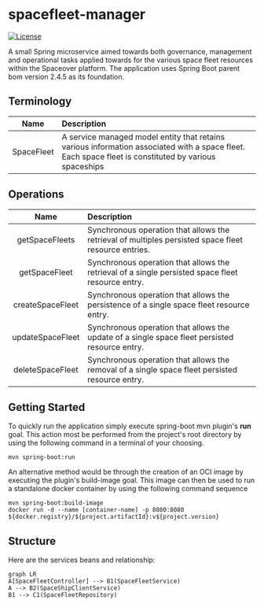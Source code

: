 # spacefleet-manager
[![License](https://img.shields.io/github/license/cf-training-springboot-2019/spacefleet-manager)](https://github.com/cf-training-springboot-2019/y/blob/master/LICENSE)

A small Spring microservice aimed towards both governance, management and operational tasks applied towards for the various space fleet resources within the Spaceover platform.
The application uses Spring Boot parent bom version 2.4.5 as its foundation.

## Terminology
| Name | Description |
|:----------:|:-------------|
| SpaceFleet | A service managed model entity that retains various information associated with a space fleet. Each space fleet is constituted by various spaceships |


## Operations
| Name | Description |
|:----------:|:-------------|
| getSpaceFleets | Synchronous operation that allows the retrieval of multiples persisted space fleet resource entries. |
| getSpaceFleet |  Synchronous operation that allows the retrieval of a single persisted space fleet resource entry. |
| createSpaceFleet |  Synchronous operation that allows the persistence of a single space fleet resource entry. |
| updateSpaceFleet| Synchronous operation that allows the update of a single space fleet persisted resource entry. |
| deleteSpaceFleet | Synchronous operation that allows the removal of a single space fleet persisted resource entry. |

## Getting Started 

To quickly run the application simply execute spring-boot mvn plugin's **run** goal. This action most be performed from the project's root directory by using the following command in a terminal of your choosing.
```
mvn spring-boot:run
```

An alternative method would be through the creation of an OCI image by executing the plugin's build-image goal.
This image can then be used to run a standalone docker container by using the following command sequence 
```
mvn spring-boot:build-image
docker run -d --name [container-name] -p 8080:8080 ${docker.registry}/${project.artifactId}:v${project.version}
```

## Structure
Here are the services beans and relationship:

```mermaid
graph LR
A[SpaceFleetController] --> B1(SpaceFleetService)
A --> B2(SpaceShipClientService)
B1 --> C1(SpaceFleetRepository)
```
